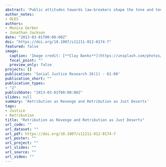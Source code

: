 ```yaml
---
abstract: 'Public attitudes towards law-breakers shape the tone and tenor of crime-control policy, and the desire for retribution seems to be the main motivation underpinning punitive attitudes towards sentencing. Yet, there is some confusion in the research literature over what retribution really means. In this paper we distinguish between retribution as revenge (as the desire to punish criminal offenders to retaliate a past wrong by making the offender suffer) and retribution as just deserts (as the preference to restore justice through proportional compensation from the offender). Results from an online survey (n = 176) provide evidence of two distinct dimensions of retribution. But we also show that these two dimensions have different ideological and motivational antecedents, and have different consequences in terms of the treatment of criminal offender. We find that retribution as revenge is associated with the motivation to enforce status boundaries with criminal offenders, as well as ideological preferences for power and dominance (as expressed by social dominance orientation) and in-group conformity (as expressed by right-wing authoritarianism). Endorsement of retribution as revenge also predicts the support of harsh punishment and the willingness to deny fair procedures. By contrast, retribution as just deserts is mainly predicted by a value restoration motive and by right-wing authoritarianism. After controlling for revenge, retribution as just deserts predicts support for procedural justice in the criminal courts. We conclude with the idea that beliefs about proportionality and compensation work as a buffer against the negative effects of revenge.'
author_notes:
- OLES
authors:
- Monica Gerber
- Jonathan Jackson
date: "2013-03-01T00:00:00Z"
doi: "https://doi.org/10.1007/s11211-012-0174-7"
featured: false
image:
  caption: 'Image credit: [**Clay Banks**](https://unsplash.com/photos/qT7fZVbDcqE)'
  focal_point: ""
  preview_only: false
projects: []
publication: 'Social Justice Research 26(1) - 61-80'
publication_short: ""
publication_types:
- "2"
publishDate: "2013-03-01T00:00:00Z"
slides: null
summary: 'Retribution as Revenge and Retribution as Just Deserts'
tags:
- Justice
- Retribution
title: "Retribution as Revenge and Retribution as Just Deserts"
url_code: ""
url_dataset: ""
url_pdf: https://doi.org/10.1007/s11211-012-0174-7
url_poster: ""
url_project: ""
url_slides: ""
url_source: ""
url_video: ""
---
```


